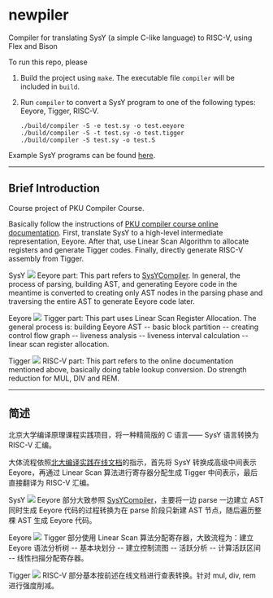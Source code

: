 # newpiler

Compiler for translating SysY (a simple C-like language) to RISC-Ⅴ, using Flex and Bison

To run this repo, please

1. Build the project using `make`. The executable file `compiler` will be included in `build`.

2. Run `compiler` to convert a SysY program to one of the following types: Eeyore, Tigger, RISC-Ⅴ.

   ```
   ./build/compiler -S -e test.sy -o test.eeyore
   ./build/compiler -S -t test.sy -o test.tigger
   ./build/compiler -S test.sy -o test.S
   ```

Example SysY programs can be found [here](https://github.com/pku-minic/open-test-cases).

<hr>

## Brief Introduction

Course project of PKU Compiler Course.

Basically follow the instructions of [PKU compiler course online documentation](https://pku-minic.github.io/online-doc/#/). First, translate SysY to a high-level intermediate representation, Eeyore. After that, use Linear Scan Algorithm to allocate registers and generate Tigger codes. Finally, directly generate RISC-Ⅴ assembly from Tigger.

SysY ![](http://latex.codecogs.com/svg.latex?\rightarrow) Eeyore part: This part refers to [SysYCompiler](https://github.com/zshCuanNi/SysYCompiler). In general, the process of parsing, building AST, and generating Eeyore code in the meantime is converted to creating only AST nodes in the parsing phase and traversing the entire AST to generate Eeyore code later.

Eeyore ![](http://latex.codecogs.com/svg.latex?\rightarrow) Tigger part: This part uses Linear Scan Register Allocation. The general process is: building Eeyore AST -- basic block partition -- creating control flow graph -- liveness analysis -- liveness interval calculation -- linear scan register allocation.

Tigger ![](http://latex.codecogs.com/svg.latex?\rightarrow) RISC-Ⅴ part: This part refers to the online documentation mentioned above, basically doing table lookup conversion. Do strength reduction for MUL, DIV and REM.

<hr>

## 简述

北京大学编译原理课程实践项目，将一种精简版的 C 语言—— SysY 语言转换为 RISC-Ⅴ 汇编。

大体流程依照[北大编译实践在线文档](https://pku-minic.github.io/online-doc/#/)的指示，首先将 SysY 转换成高级中间表示 Eeyore，再通过 Linear Scan 算法进行寄存器分配生成 Tigger 中间表示，最后直接翻译为 RISC-Ⅴ 汇编。

SysY ![](http://latex.codecogs.com/svg.latex?\rightarrow) Eeyore 部分大致参照 [SysYCompiler](https://github.com/zshCuanNi/SysYCompiler)，主要将一边 parse 一边建立 AST 同时生成 Eeyore 代码的过程转换为在 parse 阶段只新建 AST 节点，随后遍历整棵 AST 生成 Eeyore 代码。

Eeyore ![](http://latex.codecogs.com/svg.latex?\rightarrow) Tigger 部分使用 Linear Scan 算法分配寄存器，大致流程为：建立 Eeyore 语法分析树 -- 基本块划分 -- 建立控制流图 -- 活跃分析 -- 计算活跃区间 -- 线性扫描分配寄存器。

Tigger ![](http://latex.codecogs.com/svg.latex?\rightarrow) RISC-Ⅴ 部分基本按前述在线文档进行查表转换。针对 mul, div, rem 进行强度削减。
